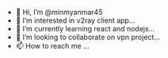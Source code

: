 - 👋 Hi, I’m @minmyanmar45
- 👀 I’m interested in v2ray client app...
- 🌱 I’m currently learning react and nodejs...
- 💞️ I’m looking to collaborate on vpn project...
- 📫 How to reach me ...

<!---
minmyanmar45/minmyanmar45 is a ✨ special ✨ repository because its `README.md` (this file) appears on your GitHub profile.
You can click the Preview link to take a look at your changes.
--->
